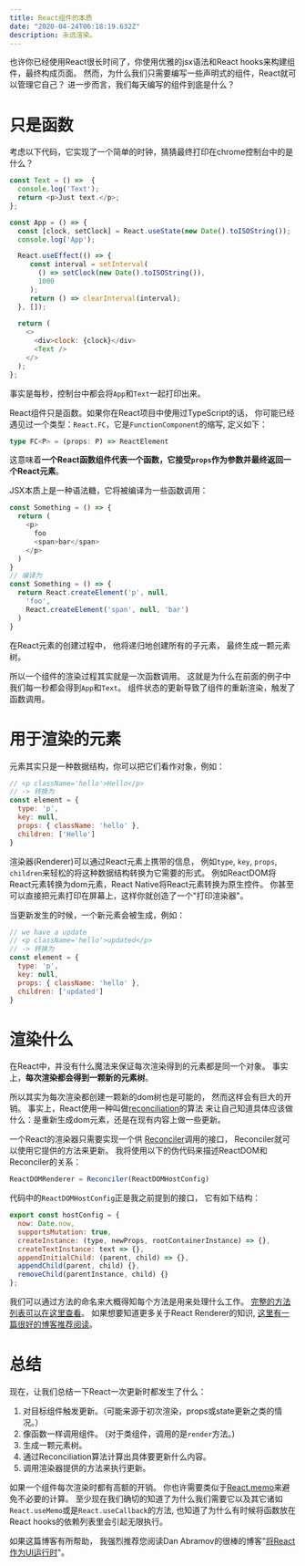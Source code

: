 ```yaml
---
title: React组件的本质
date: "2020-04-24T06:18:19.632Z"
description: 永远渲染。
---
```


也许你已经使用React很长时间了，你使用优雅的jsx语法和React hooks来构建组件，最终构成页面。
然而，为什么我们只需要编写一些声明式的组件，React就可以管理它自己？
进一步而言，我们每天编写的组件到底是什么？

# 只是函数

考虑以下代码，它实现了一个简单的时钟，猜猜最终打印在chrome控制台中的是什么？

```javascript
const Text = () =>  {
  console.log('Text');
  return <p>Just text.</p>;
};

const App = () => {
  const [clock, setClock] = React.useState(new Date().toISOString());
  console.log('App');

  React.useEffect(() => {
     const interval = setInterval(
       () => setClock(new Date().toISOString()),
       1000
     );
     return () => clearInterval(interval);
  }, []);
  
  return (
    <>
      <div>clock: {clock}</div>
      <Text />
    </>
  );
};
```

事实是每秒，控制台中都会将`App`和`Text`一起打印出来。

React组件只是函数。如果你在React项目中使用过TypeScript的话，
你可能已经遇见过一个类型：`React.FC`，它是`FunctionComponent`的缩写,
定义如下：

```typescript
type FC<P> = (props: P) => ReactElement
```

这意味着**一个React函数组件代表一个函数，它接受`props`作为参数并最终返回一个React元素**。

JSX本质上是一种语法糖，它将被编译为一些函数调用：

```javascript
const Something = () => {
  return (
    <p>
      foo
      <span>bar</span>
    </p>
  )
}
// 编译为
const Something = () => {
  return React.createElement('p', null,
    'foo',
    React.createElement('span', null, 'bar')
  )
}
```

在React元素的创建过程中，
他将递归地创建所有的子元素，
最终生成一颗元素树。

所以一个组件的渲染过程其实就是一次函数调用。
这就是为什么在前面的例子中我们每一秒都会得到`App`和`Text`。
组件状态的更新导致了组件的重新渲染，触发了函数调用。

# 用于渲染的元素

元素其实只是一种数据结构，你可以把它们看作对象，例如：

```javascript
// <p className='hello'>Hello</p> 
// -> 转换为
const element = {
  type: 'p',
  key: null,
  props: { className: 'hello' },
  children: ['Hello']
}
```

渲染器(Renderer)可以通过React元素上携带的信息，
例如`type`, `key`, `props`, `children`来轻松的将这种数据结构转换为它需要的形式。
例如ReactDOM将React元素转换为dom元素，React Native将React元素转换为原生控件。
你甚至可以直接把元素打印在屏幕上，这样你就创造了一个"打印渲染器"。

当更新发生的时候，一个新元素会被生成，例如：

```javascript
// we have a update
// <p className='hello'>updated</p> 
// -> 转换为
const element = {
  type: 'p',
  key: null,
  props: { className: 'hello' },
  children: ['updated']
}
```

# 渲染什么

在React中，并没有什么魔法来保证每次渲染得到的元素都是同一个对象。
事实上，**每次渲染都会得到一颗新的元素树**。

所以其实为每次渲染都创建一颗新的dom树也是可能的，
然而这样会有巨大的开销。
事实上，React使用一种叫做[reconciliation](https://reactjs.org/docs/reconciliation.html)的算法
来让自己知道具体应该做什么：是重新生成dom元素，还是在现有内容上做一些更新。

一个React的渲染器只需要实现一个供
[Reconciler](https://github.com/facebook/react/tree/master/packages/react-reconciler)调用的接口，
Reconciler就可以使用它提供的方法来更新。
我将使用以下的伪代码来描述ReactDOM和Reconciler的关系：

```javascript
ReactDOMRenderer = Reconciler(ReactDOMHostConfig)
```

代码中的`ReactDOMHostConfig`正是我之前提到的接口，
它有如下结构：

```javascript
export const hostConfig = {
  now: Date.now,
  supportsMutation: true,
  createInstance: (type, newProps, rootContainerInstance) => {},
  createTextInstance: text => {},
  appendInitialChild: (parent, child) => {},
  appendChild(parent, child) {},
  removeChild(parentInstance, child) {}
};
```

我们可以通过方法的命名来大概得知每个方法是用来处理什么工作。
[完整的方法列表可以在这里查看](https://github.com/facebook/react/blob/master/packages/react-reconciler/src/forks/ReactFiberHostConfig.custom.js)。
如果想要知道更多关于React Renderer的知识, [这里有一篇很好的博客推荐阅读](https://medium.com/@agent_hunt/hello-world-custom-react-renderer-9a95b7cd04bc)。 

# 总结

现在，让我们总结一下React一次更新时都发生了什么：

1. 对目标组件触发更新。（可能来源于初次渲染，props或state更新之类的情况。）
2. 像函数一样调用组件。 (对于类组件，调用的是`render`方法。)
3. 生成一颗元素树。
4. 通过Reconciliation算法计算出具体要更新什么内容。
5. 调用渲染器提供的方法来执行更新。

如果一个组件每次渲染时都有高额的开销。
你也许需要类似于[React.memo](https://reactjs.org/docs/react-api.html#reactmemo)来避免不必要的计算。
至少现在我们确切的知道了为什么我们需要它以及其它诸如`React.useMemo`或是`React.useCallback`的方法,
也知道了为什么有时候将函数放在React hooks的依赖列表里会引起无限执行。

如果这篇博客有所帮助，
我强烈推荐您阅读Dan Abramov的很棒的博客"[将React作为UI运行时](https://overreacted.io/zh-hans/react-as-a-ui-runtime/)"。
